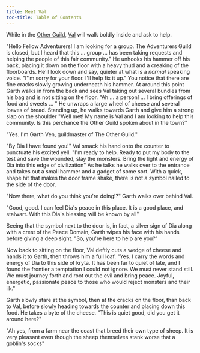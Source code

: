 ```yaml
---
title: Meet Val
toc-title: Table of Contents
---
```


While in the [Other Guild](../../places/other-guild.md), [Val](../../characters/val.md) will walk boldly inside and ask to help.

"Hello Fellow Adventurers! I am looking for a group. The Adventurers Guild is closed, but I heard that this ... group ... has been taking requests and helping the people of this fair community." He unhooks his hammer off his back, placing it down on the floor with a heavy thud and a creaking of the floorboards. He'll look down and say, quieter at what is a *normal* speaking voice. "I''m sorry for your floor. I'll help fix it up." You notice that there are fine cracks slowly growing underneath his hammer. At around this point Garth walks in from the back and sees Val taking out several bundles from his bag and is not sitting on the floor. "Ah ... a person! ... I bring offerings of food and sweets ... " He unwraps a large wheel of cheese and several loaves of bread. Standing up, he walks towards Garth and give him a strong slap on the shoulder "Well met! My name is Val and I am looking to help this community. Is this perchance the Other Guild spoken about in the town?"

"Yes. I'm Garth Ven, guildmaster of The Other Guild."

"By Dia I have found you!" Val smack his hand onto the counter to punctuate his excited yell. "I'm ready to help. Ready to put my body to the test and save the wounded, slay the monsters. Bring the light and energy of Dia into this edge of civilization" As he talks he walks over to the entrance and takes out a small hammer and a gadget of some sort. With a quick, shape hit that makes the door frame shake, there is not a symbol nailed to the side of the door.

"Now there, what do you think you're doing!?" Garth walks over behind Val.

"Good, good. I can feel Dia's peace in this place. It is a good place, and stalwart. With this Dia's blessing will be known by all"

Seeing that the symbol next to the door is, in fact, a silver sign of Dia along with a crest of the Peace Domain, Garth wipes his face with his hands before giving a deep sight. "So, you're here to help are you?"

Now back to sitting on the floor, Val deftly cuts a wedge of cheese and hands it to Garth, then throws him a full loaf. "Yes. I carry the words and energy of Dia to this side of kryta. It has been far to quiet of late, and I found the frontier a temptation I could not ignore. We must never stand still. We must journey forth and root out the evil and bring peace. Joyful, energetic, passionate peace to those who would reject monsters and their ilk."

Garth slowly stare at the symbol, then at the cracks on the floor, than back to Val, before slowly heading towards the counter and placing down this food. He takes a byte of the cheese. "This is quiet good, did you get it around here?"

"Ah yes, from a farm near the coast that breed their own type of sheep. It is very pleasant even though the sheep themselves stank worse that a goblin's socks"


